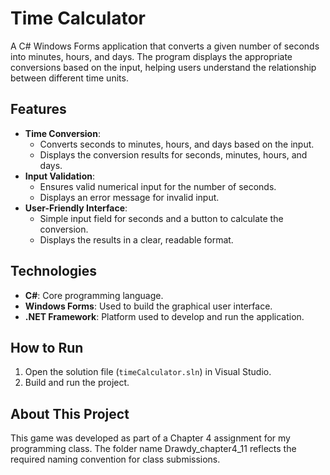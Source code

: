 # Time Calculator
A C# Windows Forms application that converts a given number of seconds into minutes, hours, and days. 
The program displays the appropriate conversions based on the input, helping users understand the relationship between different time units.

## Features
- **Time Conversion**:
  - Converts seconds to minutes, hours, and days based on the input.
  - Displays the conversion results for seconds, minutes, hours, and days.
- **Input Validation**:
  - Ensures valid numerical input for the number of seconds.
  - Displays an error message for invalid input.
- **User-Friendly Interface**: 
  - Simple input field for seconds and a button to calculate the conversion.
  - Displays the results in a clear, readable format.

## Technologies
- **C#**: Core programming language.
- **Windows Forms**: Used to build the graphical user interface.
- **.NET Framework**: Platform used to develop and run the application.

## How to Run
1. Open the solution file (`timeCalculator.sln`) in Visual Studio.
2. Build and run the project.

## About This Project
This game was developed as part of a Chapter 4 assignment for my programming class. 
The folder name Drawdy_chapter4_11 reflects the required naming convention for class submissions.